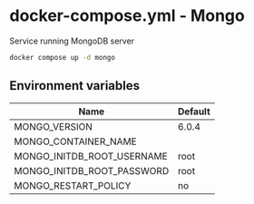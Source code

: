 # docker-compose.yml - Mongo

Service running MongoDB server

```bash
docker compose up -d mongo
```

## Environment variables

| **Name**                   | **Default** |
| -------------------------- | ----------- |
| MONGO_VERSION              | 6.0.4       |
| MONGO_CONTAINER_NAME       |             |
| MONGO_INITDB_ROOT_USERNAME | root        |
| MONGO_INITDB_ROOT_PASSWORD | root        |
| MONGO_RESTART_POLICY       | no          |
